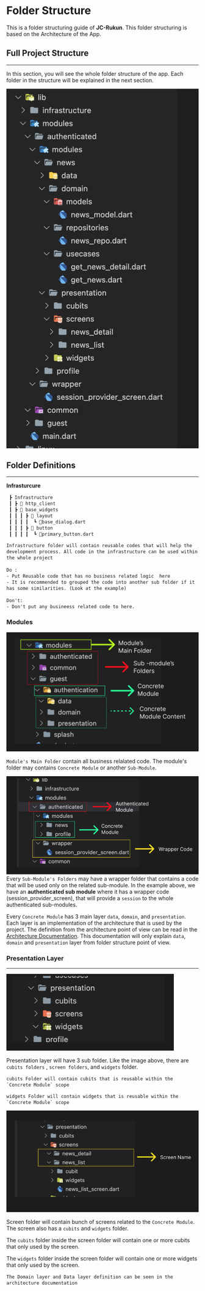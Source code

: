# Folder Structure

This is a folder structuring guide of **JC-Rukun**. This folder structuring is based on the Architecture of the App.


## Full Project Structure
-----
In this section, you will see the whole folder structure of the app. Each folder in the structure will be explained in the next section.


![](./images/image6.png)

## Folder Definitions
------

**Infrasturcure**

```
 ┣ Infrastructure
 ┃ ┣ 📂 http_client
 ┃ ┣ 📂 base_widgets
 ┃ ┃ ┃ ┣ 📂 layout
 ┃ ┃ ┃ ┃  ┗ 📜base_dialog.dart
 ┃ ┃ ┃ ┣ 📂 button
 ┃ ┃ ┃ ┃  ┗ 📜primary_button.dart
 ```

    Infrastructure folder will contain reusable codes that will help the development process. All code in the infrastructure can be used within the whole project 

    Do :
    - Put Reusable code that has no business related logic  here
    - It is recommended to grouped the code into another sub folder if it has some similarities. (Look at the example)

    Don't:
    - Don't put any busineess related code to here.
    


### **Modules**

![Image Module](./images/image2.png)

`Module's Main Folder`  contain all business relalated code. The module's folder may contains `Concrete Module` or another `Sub-Module`.


![](./images/image1.png)
Every `Sub-Module's Folders` may have a wrapper folder that contains a code that will be used only on the related sub-module. In the example above, we have an **authenticated sub module** where it has a wrapper code (session_provider_screen), that will provide a `session` to the whole authenticated sub-modules.

Every `Concrete Module` has 3 main layer `data`, `domain`, and `presentation`. Each layer is an implementation of the architecture that is used by the project. The definition from the architecture point of view can be read in the [Architecture Documentation](). This documentation  will only explain `data`, `domain` and `presentation` layer from folder structure point of view.




### **Presentation Layer**
-----
![](./images/image3.png)

Presentation layer will have 3 sub folder. Like the image above, there are `cubits folders` , `screen folders`, and `widgets` folder.

```
cubits Folder will contain cubits that is reusable within the `Concrete Module` scope
```

```
widgets Folder will contain widgets that is reusable within the `Concrete Module` scope
```

![](./images/image4.png)

Screen folder will contain bunch of screens related to the `Concrete Module`. The screen also has a `cubits` and `widgets` folder. 

The `cubits` folder inside the screen folder will contain one or more cubits that only used by the screen. 

The `widgets` folder inside the screen folder will contain one or more widgets that only used by the screen. 


```
The Domain layer and Data layer definition can be seen in the architecture documentation
```
